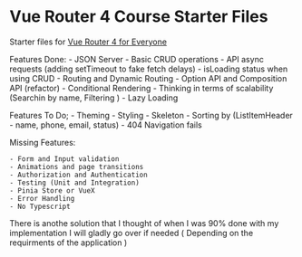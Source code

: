 # Vue Router 4 Course Starter Files
Starter files for [Vue Router 4 for Everyone](https://vueschool.io/courses/vue-router-4-for-everyone)


Features Done:
    - JSON Server
    - Basic CRUD operations
    - API async requests (adding setTimeout to fake fetch delays)
    - isLoading status when using CRUD
    - Routing and Dynamic Routing
    - Option API and Composition API (refactor)
    - Conditional Rendering
    - Thinking in terms of scalability (Searchin by name, Filtering )
    - Lazy Loading

Features To Do;
    - Theming
    - Styling
    - Skeleton
    - Sorting by (ListItemHeader - name, phone, email, status)
    - 404 Navigation fails

Missing Features:

    - Form and Input validation
    - Animations and page transitions
    - Authorization and Authentication
    - Testing (Unit and Integration)
    - Pinia Store or VueX
    - Error Handling
    - No Typescript

There is anothe solution that I thought of when I was 90% done with my implementation
I will gladly go over if needed ( Depending on the requirments of the application )    